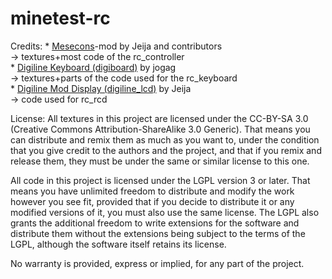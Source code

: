 # minetest-rc

Credits:
    * [Mesecons](http://mesecons.net/)-mod by Jeija and contributors   
            -> textures+most code of the rc_controller  
    * [Digiline Keyboard (digiboard)](https://github.com/jogag/digiline-stuff) by jogag   
            -> textures+parts of the code used for the rc_keyboard  
    * [Digiline Mod Display (digiline_lcd)](https://github.com/minetest-mods/digilines) by Jeija   
            -> code used for rc_rcd  
    
    

License: 
All textures in this project are licensed under the CC-BY-SA 3.0 (Creative Commons Attribution-ShareAlike 3.0 Generic). That means you can distribute and remix them as much as you want to, under the condition that you give credit to the authors and the project, and that if you remix and release them, they must be under the same or similar license to this one.

All code in this project is licensed under the LGPL version 3 or later. That means you have unlimited freedom to distribute and modify the work however you see fit, provided that if you decide to distribute it or any modified versions of it, you must also use the same license. The LGPL also grants the additional freedom to write extensions for the software and distribute them without the extensions being subject to the terms of the LGPL, although the software itself retains its license.

No warranty is provided, express or implied, for any part of the project.
